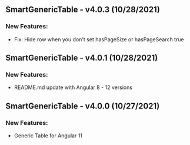 ## SmartGenericTable - v4.0.3 (10/28/2021)

### New Features:

- Fix: Hide row when you don't set hasPageSize or hasPageSearch true

## SmartGenericTable - v4.0.1 (10/28/2021)

### New Features:

- README.md update with Angular 8 - 12 versions

## SmartGenericTable - v4.0.0 (10/27/2021)

### New Features:

- Generic Table for Angular 11
